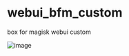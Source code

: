 # webui_bfm_custom
box for magisk webui custom

![image](https://github.com/geeks121/webui_bfm_custom/assets/16743443/c6d54b75-adf1-42ab-b9e6-ad3acf398fe9)
